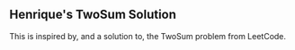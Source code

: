 ## Henrique's TwoSum Solution
This is inspired by, and a solution to, the TwoSum problem from LeetCode.
